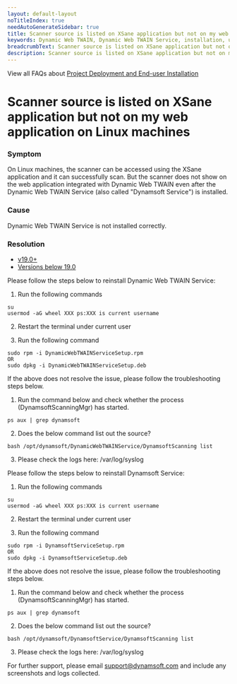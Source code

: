 ```yaml
---
layout: default-layout
noTitleIndex: true
needAutoGenerateSidebar: true
title: Scanner source is listed on XSane application but not on my web application on Linux machines
keywords: Dynamic Web TWAIN, Dynamic Web TWAIN Service, installation, uninstallation
breadcrumbText: Scanner source is listed on XSane application but not on my web application on Linux machines
description: Scanner source is listed on XSane application but not on my web application on Linux machines
---
```


View all FAQs about [Project Deployment and End-user Installation](
https://www.dynamsoft.com/web-twain/docs/faq/#project-deployment-and-end-user-installation)

# Scanner source is listed on XSane application but not on my web application on Linux machines


### Symptom

On Linux machines, the scanner can be accessed using the XSane application and it can successfully scan. But the scanner does not show on the web application integrated with Dynamic Web TWAIN even after the Dynamic Web TWAIN Service (also called "Dynamsoft Service") is installed.

### Cause

Dynamic Web TWAIN Service is not installed correctly.

### Resolution

<div class="multi-panel-switching-prefix"></div>

- [v19.0+](#19plus)
- [Versions below 19.0](#19min)

<div class="multi-panel-start"></div>

Please follow the steps below to reinstall Dynamic Web TWAIN Service:

1. Run the following commands
``` shell
su
usermod -aG wheel XXX ps:XXX is current username
```

2. Restart the terminal under current user

3. Run the following command
``` shell
sudo rpm -i DynamicWebTWAINServiceSetup.rpm
OR
sudo dpkg -i DynamicWebTWAINServiceSetup.deb
```

If the above does not resolve the issue, please follow the troubleshooting steps below.

1. Run the command below and check whether the process (DynamsoftScanningMgr) has started.
``` shell
ps aux | grep dynamsoft
```
2. Does the below command list out the source?
``` shell
bash /opt/dynamsoft/DynamicWebTWAINService/DynamsoftScanning list
```
3. Please check the logs here: /var/log/syslog

<div class="multi-panel-end"></div>

<div class="multi-panel-start"></div>

Please follow the steps below to reinstall Dynamsoft Service:

1. Run the following commands
``` shell
su
usermod -aG wheel XXX ps:XXX is current username
```

2. Restart the terminal under current user

3. Run the following command
``` shell
sudo rpm -i DynamsoftServiceSetup.rpm
OR
sudo dpkg -i DynamsoftServiceSetup.deb
```

If the above does not resolve the issue, please follow the troubleshooting steps below.

1. Run the command below and check whether the process (DynamsoftScanningMgr) has started.
``` shell
ps aux | grep dynamsoft
```
2. Does the below command list out the source?
``` shell
bash /opt/dynamsoft/DynamsoftService/DynamsoftScanning list
```
3. Please check the logs here: /var/log/syslog

<div class="multi-panel-end"></div>

<div class="multi-panel-switching-end"></div>

For further support, please email support@dynamsoft.com and include any screenshots and logs collected.
